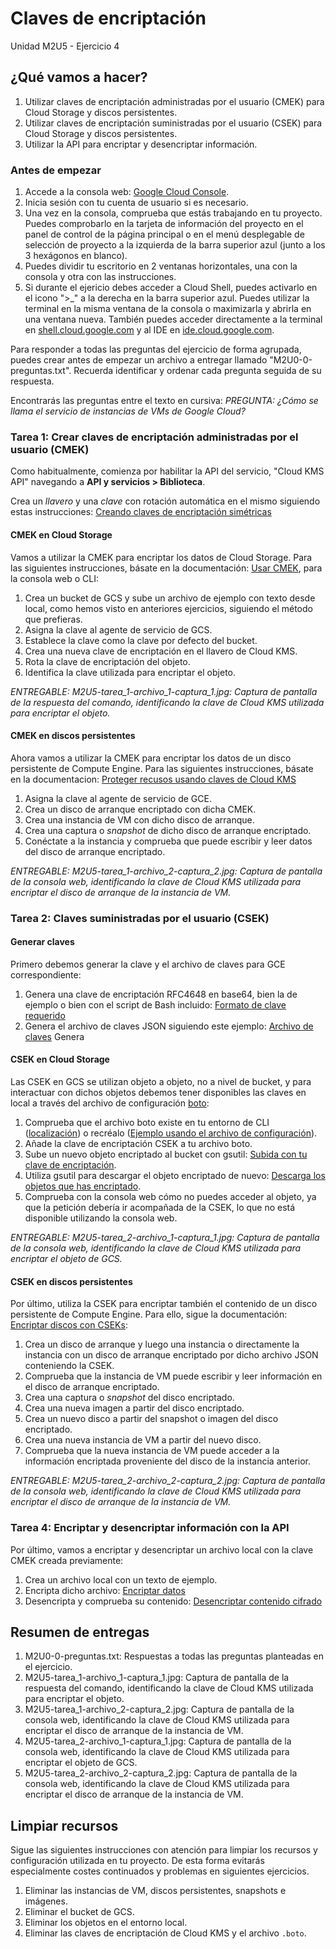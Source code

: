 # Claves de encriptación
Unidad M2U5 - Ejercicio 4

## ¿Qué vamos a hacer?
1. Utilizar claves de encriptación administradas por el usuario (CMEK) para Cloud Storage y discos persistentes.
1. Utilizar claves de encriptación suministradas por el usuario (CSEK) para Cloud Storage y discos persistentes.
1. Utilizar la API para encriptar y desencriptar información.

### Antes de empezar
1. Accede a la consola web: [Google Cloud Console](https://console.cloud.google.com).
1. Inicia sesión con tu cuenta de usuario si es necesario.
1. Una vez en la consola, comprueba que estás trabajando en tu proyecto. Puedes comprobarlo en la tarjeta de información del proyecto en el panel de control de la página principal o en el menú desplegable de selección de proyecto a la izquierda de la barra superior azul (junto a los 3 hexágonos en blanco).
1. Puedes dividir tu escritorio en 2 ventanas horizontales, una con la consola y otra con las instrucciones.
1. Si durante el ejericio debes acceder a Cloud Shell, puedes activarlo en el icono ">_" a la derecha en la barra superior azul. Puedes utilizar la terminal en la misma ventana de la consola o maximizarla y abrirla en una ventana nueva. También puedes acceder directamente a la terminal en [shell.cloud.google.com](https://shell.cloud.google.com) y al IDE en [ide.cloud.google.com](https://ide.cloud.google.com/).

Para responder a todas las preguntas del ejercicio de forma agrupada, puedes crear antes de empezar un archivo a entregar llamado "M2U0-0-preguntas.txt". Recuerda identificar y ordenar cada pregunta seguida de su respuesta.

Encontrarás las preguntas entre el texto en cursiva: *PREGUNTA: ¿Cómo se llama el servicio de instancias de VMs de Google Cloud?*

### Tarea 1: Crear claves de encriptación administradas por el usuario (CMEK)
Como habitualmente, comienza por habilitar la API del servicio, "Cloud KMS API" navegando a **API y servicios > Biblioteca**.

Crea un *llavero* y una *clave* con rotación automática en el mismo siguiendo estas instrucciones: [Creando claves de encriptación simétricas](https://cloud.google.com/kms/docs/creating-keys)

#### CMEK en Cloud Storage
Vamos a utilizar la CMEK para encriptar los datos de Cloud Storage. Para las siguientes instrucciones, básate en la documentación: [Usar CMEK](https://cloud.google.com/storage/docs/encryption/using-customer-managed-keys), para la consola web o CLI:
1. Crea un bucket de GCS y sube un archivo de ejemplo con texto desde local, como hemos visto en anteriores ejercicios, siguiendo el método que prefieras.
1. Asigna la clave al agente de servicio de GCS.
1. Establece la clave como la clave por defecto del bucket.
1. Crea una nueva clave de encriptación en el llavero de Cloud KMS.
1. Rota la clave de encriptación del objeto.
1. Identifica la clave utilizada para encriptar el objeto.

*ENTREGABLE: M2U5-tarea_1-archivo_1-captura_1.jpg: Captura de pantalla de la respuesta del comando, identificando la clave de Cloud KMS utilizada para encriptar el objeto.*

#### CMEK en discos persistentes
Ahora vamos a utilizar la CMEK para encriptar los datos de un disco persistente de Compute Engine. Para las siguientes instrucciones, básate en la documentacion: [Proteger recusos usando claves de Cloud KMS](https://cloud.google.com/compute/docs/disks/customer-managed-encryption)
1. Asigna la clave al agente de servicio de GCE.
1. Crea un disco de arranque encriptado con dicha CMEK.
1. Crea una instancia de VM con dicho disco de arranque.
1. Crea una captura o *snapshot* de dicho disco de arranque encriptado.
1. Conéctate a la instancia y comprueba que puede escribir y leer datos del disco de arranque encriptado.

*ENTREGABLE: M2U5-tarea_1-archivo_2-captura_2.jpg: Captura de pantalla de la consola web, identificando la clave de Cloud KMS utilizada para encriptar el disco de arranque de la instancia de VM.*

### Tarea 2: Claves suministradas por el usuario (CSEK)

#### Generar claves
Primero debemos generar la clave y el archivo de claves para GCE correspondiente:
1. Genera una clave de encriptación RFC4648 en base64, bien la de ejemplo o bien con el script de Bash incluido: [Formato de clave requerido](https://cloud.google.com/compute/docs/disks/customer-supplied-encryption#required_key_format)
1. Genera el archivo de claves JSON siguiendo este ejemplo: [Archivo de claves](https://cloud.google.com/compute/docs/disks/customer-supplied-encryption#key_file)
Genera

#### CSEK en Cloud Storage
Las CSEK en GCS se utilizan objeto a objeto, no a nivel de bucket, y para interactuar con dichos objetos debemos tener disponibles las claves en local a través del archivo de configuración [boto](https://cloud.google.com/storage/docs/boto-gsutil):
1. Comprueba que el archivo boto existe en tu entorno de CLI ([localización](https://cloud.google.com/storage/docs/boto-gsutil#location)) o recréalo ([Ejemplo usando el archivo de configuración](https://cloud.google.com/storage/docs/boto-gsutil#example)).
1. Añade la clave de encriptación CSEK a tu archivo boto.
1. Sube un nuevo objeto encriptado al bucket con gsutil: [Subida con tu clave de encriptación](https://cloud.google.com/storage/docs/encryption/using-customer-supplied-keys#gsutil).
1. Utiliza gsutil para descargar el objeto encriptado de nuevo: [Descarga los objetos que has encriptado](https://cloud.google.com/storage/docs/encryption/using-customer-supplied-keys#download_objects_youve_encrypted).
1. Comprueba con la consola web cómo no puedes acceder al objeto, ya que la petición debería ir acompañada de la CSEK, lo que no está disponible utilizando la consola web.

*ENTREGABLE: M2U5-tarea_2-archivo_1-captura_1.jpg: Captura de pantalla de la consola web, identificando la clave de Cloud KMS utilizada para encriptar el objeto de GCS.*

#### CSEK en discos persistentes
Por último, utiliza la CSEK para encriptar también el contenido de un disco persistente de Compute Engine. Para ello, sigue la documentación: [Encriptar discos con CSEKs](https://cloud.google.com/compute/docs/disks/customer-supplied-encryption):
1. Crea un disco de arranque y luego una instancia o directamente la instancia con un disco de arranque encriptado por dicho archivo JSON conteniendo la CSEK.
1. Comprueba que la instancia de VM puede escribir y leer información en el disco de arranque encriptado.
1. Crea una captura o *snapshot* del disco encriptado.
1. Crea una nueva imagen a partir del disco encriptado.
1. Crea un nuevo disco a partir del snapshot o imagen del disco encriptado.
1. Crea una nueva instancia de VM a partir del nuevo disco.
1. Comprueba que la nueva instancia de VM puede acceder a la información encriptada proveniente del disco de la instancia anterior.

*ENTREGABLE: M2U5-tarea_2-archivo_2-captura_2.jpg: Captura de pantalla de la consola web, identificando la clave de Cloud KMS utilizada para encriptar el disco de arranque de la instancia de VM.*

### Tarea 4: Encriptar y desencriptar información con la API
Por último, vamos a encriptar y desencriptar un archivo local con la clave CMEK creada previamente:
1. Crea un archivo local con un texto de ejemplo.
1. Encripta dicho archivo: [Encriptar datos](https://cloud.google.com/kms/docs/create-encryption-keys?hl=en#encrypt_data)
1. Desencripta y comprueba su contenido: [Desencriptar contenido cifrado](https://cloud.google.com/kms/docs/create-encryption-keys?hl=en#decrypt_ciphertext)

## Resumen de entregas
1. M2U0-0-preguntas.txt: Respuestas a todas las preguntas planteadas en el ejercicio.
1. M2U5-tarea_1-archivo_1-captura_1.jpg: Captura de pantalla de la respuesta del comando, identificando la clave de Cloud KMS utilizada para encriptar el objeto.
1. M2U5-tarea_1-archivo_2-captura_2.jpg: Captura de pantalla de la consola web, identificando la clave de Cloud KMS utilizada para encriptar el disco de arranque de la instancia de VM.
1. M2U5-tarea_2-archivo_1-captura_1.jpg: Captura de pantalla de la consola web, identificando la clave de Cloud KMS utilizada para encriptar el objeto de GCS.
1. M2U5-tarea_2-archivo_2-captura_2.jpg: Captura de pantalla de la consola web, identificando la clave de Cloud KMS utilizada para encriptar el disco de arranque de la instancia de VM.

## Limpiar recursos
Sigue las siguientes instrucciones con atención para limpiar los recursos y configuración utilizada en tu proyecto. De esta forma evitarás especialmente costes continuados y problemas en siguientes ejercicios.

1. Eliminar las instancias de VM, discos persistentes, snapshots e imágenes.
1. Eliminar el bucket de GCS.
1. Eliminar los objetos en el entorno local.
1. Eliminar las claves de encriptación de Cloud KMS y el archivo `.boto`.
